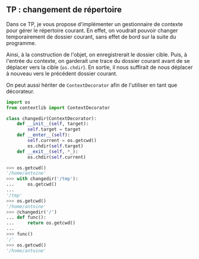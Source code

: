 ## TP : changement de répertoire

Dans ce TP, je vous propose d'implémenter un gestionnaire de contexte pour gérer le répertoire courant.
En effet, on voudrait pouvoir changer temporairement de dossier courant, sans effet de bord sur la suite du programme.

Ainsi, à la construction de l'objet, on enregistrerait le dossier cible.
Puis, à l'entrée du contexte, on garderait une trace du dossier courant avant de se déplacer vers la cible (`os.chdir`).
En sortie, il nous suffirait de nous déplacer à nouveau vers le précédent dossier courant.

On peut aussi hériter de `ContextDecorator` afin de l'utiliser en tant que décorateur.

```python
import os
from contextlib import ContextDecorator

class changedir(ContextDecorator):
    def __init__(self, target):
        self.target = target
    def __enter__(self):
        self.current = os.getcwd()
        os.chdir(self.target)
    def __exit__(self, *_):
        os.chdir(self.current)
```

```python
>>> os.getcwd()
'/home/antoine'
>>> with changedir('/tmp'):
...     os.getcwd()
...
'/tmp'
>>> os.getcwd()
'/home/antoine'
>>> @changedir('/')
... def func():
...     return os.getcwd()
...
>>> func()
'/'
>>> os.getcwd()
'/home/antoine'
```
